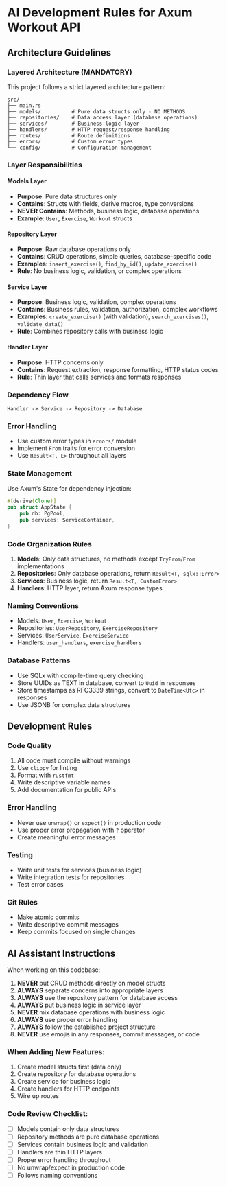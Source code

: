 # AI Development Rules for Axum Workout API

## Architecture Guidelines

### Layered Architecture (MANDATORY)
This project follows a strict layered architecture pattern:

```
src/
├── main.rs
├── models/          # Pure data structs only - NO METHODS
├── repositories/    # Data access layer (database operations)
├── services/        # Business logic layer
├── handlers/        # HTTP request/response handling
├── routes/          # Route definitions
├── errors/          # Custom error types
└── config/          # Configuration management
```

### Layer Responsibilities

#### Models Layer
- **Purpose**: Pure data structures only
- **Contains**: Structs with fields, derive macros, type conversions
- **NEVER Contains**: Methods, business logic, database operations
- **Example**: `User`, `Exercise`, `Workout` structs

#### Repository Layer  
- **Purpose**: Raw database operations only
- **Contains**: CRUD operations, simple queries, database-specific code
- **Examples**: `insert_exercise()`, `find_by_id()`, `update_exercise()`
- **Rule**: No business logic, validation, or complex operations

#### Service Layer
- **Purpose**: Business logic, validation, complex operations
- **Contains**: Business rules, validation, authorization, complex workflows
- **Examples**: `create_exercise()` (with validation), `search_exercises()`, `validate_data()`
- **Rule**: Combines repository calls with business logic

#### Handler Layer
- **Purpose**: HTTP concerns only
- **Contains**: Request extraction, response formatting, HTTP status codes
- **Rule**: Thin layer that calls services and formats responses

### Dependency Flow
```
Handler -> Service -> Repository -> Database
```

### Error Handling
- Use custom error types in `errors/` module
- Implement `From` traits for error conversion
- Use `Result<T, E>` throughout all layers

### State Management
Use Axum's State for dependency injection:
```rust
#[derive(Clone)]
pub struct AppState {
    pub db: PgPool,
    pub services: ServiceContainer,
}
```

### Code Organization Rules

1. **Models**: Only data structures, no methods except `TryFrom`/`From` implementations
2. **Repositories**: Only database operations, return `Result<T, sqlx::Error>`
3. **Services**: Business logic, return `Result<T, CustomError>`
4. **Handlers**: HTTP layer, return Axum response types

### Naming Conventions
- Models: `User`, `Exercise`, `Workout`
- Repositories: `UserRepository`, `ExerciseRepository`
- Services: `UserService`, `ExerciseService`
- Handlers: `user_handlers`, `exercise_handlers`

### Database Patterns
- Use SQLx with compile-time query checking
- Store UUIDs as TEXT in database, convert to `Uuid` in responses
- Store timestamps as RFC3339 strings, convert to `DateTime<Utc>` in responses
- Use JSONB for complex data structures

## Development Rules

### Code Quality
1. All code must compile without warnings
2. Use `clippy` for linting
3. Format with `rustfmt`
4. Write descriptive variable names
5. Add documentation for public APIs

### Error Handling
- Never use `unwrap()` or `expect()` in production code
- Use proper error propagation with `?` operator
- Create meaningful error messages

### Testing
- Write unit tests for services (business logic)
- Write integration tests for repositories
- Test error cases

### Git Rules
- Make atomic commits
- Write descriptive commit messages
- Keep commits focused on single changes

## AI Assistant Instructions

When working on this codebase:

1. **NEVER** put CRUD methods directly on model structs
2. **ALWAYS** separate concerns into appropriate layers
3. **ALWAYS** use the repository pattern for database access
4. **ALWAYS** put business logic in service layer
5. **NEVER** mix database operations with business logic
6. **ALWAYS** use proper error handling
7. **ALWAYS** follow the established project structure
8. **NEVER** use emojis in any responses, commit messages, or code

### When Adding New Features:
1. Create model structs first (data only)
2. Create repository for database operations
3. Create service for business logic
4. Create handlers for HTTP endpoints
5. Wire up routes

### Code Review Checklist:
- [ ] Models contain only data structures
- [ ] Repository methods are pure database operations
- [ ] Services contain business logic and validation
- [ ] Handlers are thin HTTP layers
- [ ] Proper error handling throughout
- [ ] No unwrap/expect in production code
- [ ] Follows naming conventions